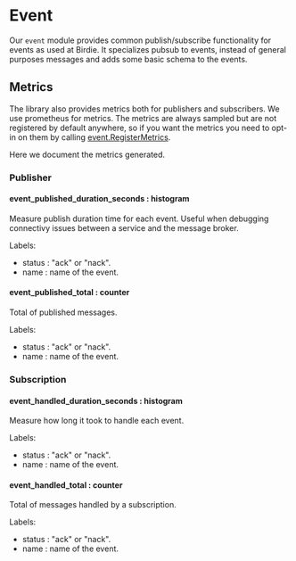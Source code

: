 # Event

Our `event` module provides common publish/subscribe functionality for events as used at Birdie.
It specializes pubsub to events, instead of general purposes messages and adds some basic schema
to the events.

## Metrics

The library also provides metrics both for publishers and subscribers. We use prometheus for metrics.
The metrics are always sampled but are not registered by default anywhere, so if you want the metrics
you need to opt-in on them by calling [event.RegisterMetrics](TODO_LINK).

Here we document the metrics generated.

### Publisher

#### event_published_duration_seconds : histogram

Measure publish duration time for each event.
Useful when debugging connectivy issues between a service and the message broker.

Labels:

* status : "ack" or "nack".
* name : name of the event.

#### event_published_total : counter

Total of published messages.

Labels:

* status : "ack" or "nack".
* name : name of the event.

### Subscription

#### event_handled_duration_seconds : histogram

Measure how long it took to handle each event.

Labels:

* status : "ack" or "nack".
* name : name of the event.

#### event_handled_total : counter

Total of messages handled by a subscription.

Labels:

* status : "ack" or "nack".
* name : name of the event.
